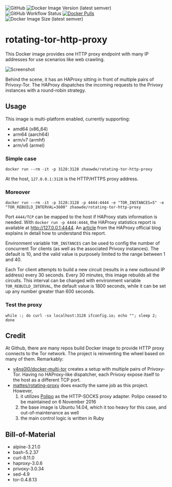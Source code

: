 ![GitHub](https://img.shields.io/github/license/zhaow-de/rotating-tor-http-proxy)
![Docker Image Version (latest semver)](https://img.shields.io/docker/v/zhaowde/rotating-tor-http-proxy?sort=semver)
![GitHub Workflow Status](https://img.shields.io/github/actions/workflow/status/zhaow-de/rotating-tor-http-proxy/auto-upgrade.yml)
[![Docker Pulls](https://img.shields.io/docker/pulls/zhaowde/rotating-tor-http-proxy.svg)](https://hub.docker.com/r/zhaowde/rotating-tor-http-proxy/)
![Docker Image Size (latest semver)](https://img.shields.io/docker/image-size/zhaowde/rotating-tor-http-proxy?sort=semver)

# rotating-tor-http-proxy

This Docker image provides one HTTP proxy endpoint with many IP addresses for use scenarios like web crawling.

![Screenshot](https://raw.githubusercontent.com/zhaow-de/rotating-tor-http-proxy/main/images/screenshot_1.gif)

Behind the scene, it has an HAProxy sitting in front of multiple pairs of Privoxy-Tor. The HAProxy dispatches the incoming
requests to the Privoxy instances with a round-robin strategy. 

## Usage

This image is multi-platform enabled, currently supporting:
- amd64 (x86_64)
- arm64 (aarch64)
- arm/v7 (armhf)
- arm/v6 (armel)

### Simple case
```shell
docker run --rm -it -p 3128:3128 zhaowde/rotating-tor-http-proxy
```
At the host, `127.0.0.1:3128` is the HTTP/HTTPS proxy address.

### Moreover

```shell
docker run --rm -it -p 3128:3128 -p 4444:4444 -e "TOR_INSTANCES=5" -e "TOR_REBUILD_INTERVAL=3600" zhaowde/rotating-tor-http-proxy
```

Port `4444/TCP` can be mapped to the host if HAProxy stats information is needed. With `docker run -p 4444:4444`, the HAProxy statistics
report is available at http://127.0.0.1:4444.  An [article](https://www.haproxy.com/blog/exploring-the-haproxy-stats-page/) from the
HAProxy official blog explains in detail how to understand this report.

Environment variable `TOR_INSTANCES` can be used to config the number of concurrent Tor clients (as well as the associated Privoxy 
instances). The default is 10, and the valid value is purposely limited to the range between 1 and 40. 

Each Tor client attempts to build a new circuit (results in a new outbound IP address) every 30 seconds. Every 30 minutes, this image
rebuilds all the circuits. This interval can be changed with environment variable `TOR_REBUILD_INTERVAL`, the default value is 1800
seconds, while it can be set up any number greater than 600 seconds.

### Test the proxy

```shell
while :; do curl -sx localhost:3128 ifconfig.io; echo ""; sleep 2; done
```

## Credit

At Github, there are many repos build Docker image to provide HTTP proxy connects to the Tor network. The project is reinventing the wheel
based on many of them.
Remarkably:
- [y4ns0l0/docker-multi-tor](https://github.com/y4ns0l0/docker-multi-tor) creates a setup with multiple pairs of Privoxy-Tor. Having no
  HAProxy-like dispatcher, each Privoxy expose itself to the host as a different TCP port.
- [mattes/rotating-proxy](https://github.com/mattes/rotating-proxy) does exactly the same job as this project. However,
    1. it utilizes [Polipo](https://www.irif.fr/~jch/software/polipo/) as the HTTP-SOCKS proxy adapter. Polipo ceased to be maintained on
       6 November 2016
    2. the base image is Ubuntu 14.04, which it too heavy for this case, and out-of-maintenance as well
    3. the main control logic is written in Ruby

## Bill-of-Material

<!--- Do not manually modify anything below this line! --->
<!--- BOM-starts --->
- alpine-3.21.0
- bash-5.2.37
- curl-8.11.0
- haproxy-3.0.6
- privoxy-3.0.34
- sed-4.9
- tor-0.4.8.13
<!--- BOM-ends. Document ends here too --->
